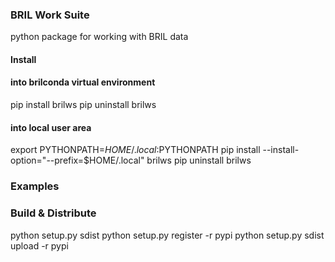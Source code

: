 ### BRIL Work Suite
python package for working with BRIL data 

#### Install

#### into brilconda virtual environment
pip install brilws
pip uninstall brilws

#### into local user area
export PYTHONPATH=$HOME/.local:$PYTHONPATH
pip install --install-option="--prefix=$HOME/.local" brilws
pip uninstall brilws

### Examples

### Build & Distribute
python setup.py sdist 
python setup.py register -r pypi
python setup.py sdist upload -r pypi
 
